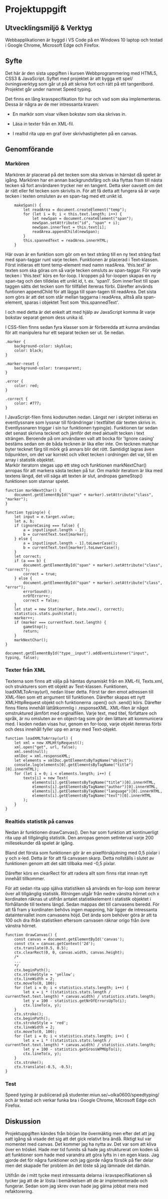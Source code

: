 # Projektuppgift
## Utvecklingsmiljö & Verktyg
Webbapplikationen är byggd i VS Code på en Windows 10 laptop och testad i Google Chrome, Microsoft Edge och Firefox.

## Syfte
Det här är den sista uppgiften i kursen Webbprogrammering med HTML5, CSS3 & JavaScript. Syftet med projektet är att bygga ett spel/övningsverktyg som går ut på att skriva fort och rätt på ett tangentbord. Projektet går under namnet Speed typing.

Det finns en lång kravspecifikation för hur och vad som ska implementeras. Dessa är några av de mer intressanta kraven:

* En markör som visar vilken bokstav som ska skrivas in.

* Läsa in texter från en XML-fil.

* I realtid rita upp en graf över skrivhastigheten på en canvas.

## Genomförande
### Markören
Markören är placerad på det tecken som ska skrivas in härnäst då spelet är igång. Markören har en annan backgrundsfärg och ska flyttas fram till nästa tecken så fort användaren trycker ner en tangent. Detta sker oavsett om det är rätt eller fel tecken som skrivits in. För att få detta att fungera så är varje tecken i texten omsluten av en span-tag med ett unikt id. 

``` code
    makeSpan() {
        let readArea = document.createElement("temp");
        for (let i = 0; i < this.text.length; i++) {
            let newSpan = document.createElement("span");
            newSpan.setAttribute("id", "span" + i);
            newSpan.innerText = this.text[i];
            readArea.appendChild(newSpan);
        }
        this.spannedText = readArea.innerHTML;
    }
```
Här ovan är en funktion som gör om en text sträng till en ny text sträng fast med span-taggar runt varje tecken. Funktionen är placerad i Text-klassen.
Först initieras ett tomt temp-element med namn readArea. 'this.text' är texten som ska göras om så varje tecken omsluts av span-taggar. För varje tecken i 'this.text' körs en for-loop. I kroppen på for-loopen skapas en ny span-tag och den tilldelas ett unikt id, t. ex.   'span1'. Som innerText till span taggen sätts det tecken som för tillfället itereras förbi. Därefter används funtionen appendChild för att lägga till span-tagen till readArea. Det sista som görs är att det som står mellan taggarna i readArea, alltså alla span-element, sparas i objektet Text som 'this.spannedText'.

I och med detta är det enkelt att med hjälp av JavaScript komma åt varje bokstav separat genom dess unika id. 

I CSS-filen finns sedan fyra klasser som är förberedda att kunna användas för att manipulera hur ett separat tecken ser ut. Se nedan.

``` code
.marker {
    background-color: skyblue;
    color: black;
}

.marker-reset {
    background-color: transparent;
}

.error {
    color: red;
}

.correct {
    color: #777;
}
```

I JavaScript-filen finns kodsnutten nedan. Längst ner i skriptet initieras en eventlyssnare som lyssnar till förändringar i textfältet där texten skrivs in. 
Eventlyssnaren triggar i sin tur funktionen typing(e). 
Funktionen tar sedan det senast skrivna tecknet och jämför det med aktuellt tecken i text strängen. Beroende på om användaren valt att bocka för 'Ignore casing' bestäms sedan om de båda tecknen är lika eller inte. Om tecknen matchar byter tecknet färg  till mörk grå annars blir det rött. 
Samtidigt lagras även tidpunkten, om det var korrekt och vilket tecken i ordningen det var, till en array i statistik objektet.  
Markör iteratorn stegas upp ett steg och funktionen markNextChar() anropas för att markera sästa tecken på tur. 
Om markör iteratorn är lika med textens längd, det vill säga att texten är slut, andropas gameStop() funktionen som stannar spelet.  

``` code
function markNextChar() {
    document.getElementById("span" + marker).setAttribute("class", "marker");
}

function typing(e) {
    let input = e.target.value;
    let a, b;
    if (ignoreCasing === false) {
        a = input[input.length - 1];
        b = currentText.text[marker];
    } else {
        a = input[input.length - 1].toLowerCase();
        b = currentText.text[marker].toLowerCase();
    }
    let correct;
    if (a === b) {
        document.getElementById("span" + marker).setAttribute("class", "correct");
        correct = true;
    } else {
        document.getElementById("span" + marker).setAttribute("class", "error");
        errorSound();
        nrOfError++;
        correct = false;
    }
    let stat = new Stat(marker, Date.now(), correct);
    statistics.stats.push(stat);
    marker++;
    if (marker === currentText.text.length) {
        gameStop();
        return;
    }
    markNextChar();
}

document.getElementById("type__input").addEventListener("input", typing, false);
```
### Texter från XML
Texterna som finns att välja på hämtas dynamiskt från en XML-fil, Texts.xml, och strukturers som ett objekt av Text-klassen. 
Funktionen, loadXMLToArray(url), nedan löser detta. Först tar den emot adressen till XML-filen som ett arrgument till funktionen. Därefter skapas ett nytt XMLHttpRequest objekt och funktionerna .open() och .send() körs. Därefter finns filens innehåll lättåtkommlig i .responseXML.
XML-filen är något omstruktured jämfört med orginalfilen. Varje text, med titel, författare och språk, är nu omsluten av en object-tag som gör den lättare att kommunicera med. I koden nedan visas hur, genom en for-loop, varje objekt itereras förbi och dess innehåll fyller upp en array med Text-objekt. 

``` code
function loadXMLToArray(url) {
    let xml = new XMLHttpRequest();
    xml.open("get", url, false);
    xml.send(null);
    xmlDoc = xml.responseXML;
    let elements = xmlDoc.getElementsByTagName("object");
    console.log(elements[0].getElementsByTagName("title")[0].innerHTML);
    for (let i = 0; i < elements.length; i++) {
        texts[i] = new Text(
            elements[i].getElementsByTagName("title")[0].innerHTML,
            elements[i].getElementsByTagName("author")[0].innerHTML,
            elements[i].getElementsByTagName("language")[0].innerHTML,
            elements[i].getElementsByTagName("text")[0].innerHTML
        );
    }
}
```

### Realtids statistik på canvas
Nedan är funktionen drawCanvas(). Den har som funktion att kontinuerligt rita upp all tillgänglig statistik. Den anropas genom setInterval varje 200 millesekunder då spelet är igång.

Bland det första som funktionen gör är en pixelförskjutning med 0,5 pixlar i y och x-led. Detta är för att få canvasen skarp. Detta nollställs i slutet av funktionen genom att det sätt tillbaka med -0,5 pixlar. 

Därefter körs en clearRect för att radera allt som finns ritat innan nytt innehåll tillkommer. 

För att sedan rita upp själva statistiken så används en for-loop som itererar över all tillgänglig statistik. Ritningen utgår från nedre vänstra hörnet och x kordinaten räknas ut utifrån antalet statistikelement i statistik objektet i förhållande till textens längd. Sedan mappas det till canvasens beredd. För att få fram y kordinaten behövs ingen mappning, här ligger de intressanta dataintervallet inom canvasens höjd. Det ända som behöver göra är att ta 100 och dra ifrån statistiken eftersom canvasen räknar origo från övre vänstra hörnet.  

```code
function drawCanvas() {
    const canvas = document.getElementById('canvas');
    const ctx = canvas.getContext('2d');
    ctx.translate(0.5, 0.5);
    ctx.clearRect(0, 0, canvas.width, canvas.height);
    /*
    ...
    */
    ctx.beginPath();
    ctx.strokeStyle = 'yellow';
    ctx.lineWidth = 2;
    ctx.moveTo(0, 100);
    for (let i = 0; i < statistics.stats.length; i++) {
        let x = i * ((statistics.stats.length / currentText.text.length) * canvas.width) / statistics.stats.length;
        let y = 100 - statistics.getNrOfErrorsUpTo(i);
        ctx.lineTo(x, y);
    }
    ctx.stroke();
    ctx.beginPath();
    ctx.strokeStyle = 'red';
    ctx.lineWidth = 2;
    ctx.moveTo(0, 100);
    for (let i = 0; i < statistics.stats.length; i++) {
        let x = i * ((statistics.stats.length / currentText.text.length) * canvas.width) / statistics.stats.length;
        let y = 100 - statistics.getGrossWPMUpTo(i);
        ctx.lineTo(x, y);
    }
    ctx.stroke();
    ctx.translate(-0.5, -0.5);
}
```

### Test
Speed typing är publicerad på studenter.miun.se/~olka0600/speedtyping/ och är testad och verkar funka bra i Google Chrome, Microsoft Edge och Firefox. 


## Diskussion
Projektuppgiften kändes från början lite övermäktig men efter det att jag satt igång så visade det sig att det gick relativt bra ändå. Riktigt kul var momentet med canvas. Det kommer jag ha nytta av. Det var som att kliva över en tröskel. Hade mer tid funnits så hade jag strukturerat om koden så att funktioner som hade med varandra att göra lyfts in i en egen klass. Jag gjorde det för några funktioner och jag gjorde några försök på fler delar men det skapade fler problem än det löste så jag lämnade det därhän. 

Utifrån de i mitt tycke mest intressanta delarna i kravspecifikationen så tycker jag att de är lösta i bemärkelsen att de är implementerade och fungerar. Sedan som jag skrev ovan hade jag gärna jobbat mera med refaktorering. 